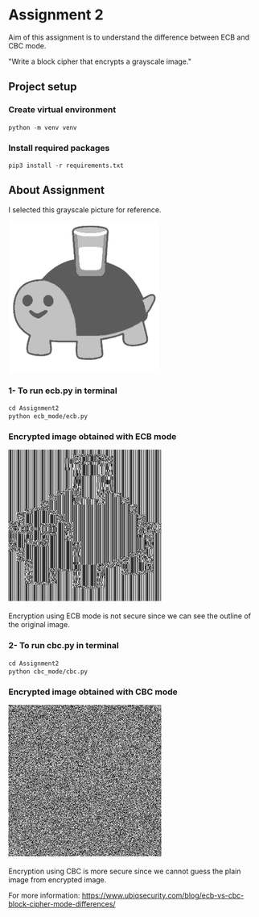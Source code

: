 # Assignment 2

Aim of this assignment is to understand the difference between ECB and CBC mode.

"Write a block cipher that encrypts a grayscale image."


## Project setup

### Create virtual environment
```
python -m venv venv 
```

### Install required packages
```
pip3 install -r requirements.txt
```


## About Assignment

I selected this grayscale picture for reference.

![demo_image](https://github.com/snnehir/CENG474-Hw/blob/master/Assignment2/turtle.png)


### 1- To run ecb.py in terminal
```
cd Assignment2
python ecb_mode/ecb.py
```

### Encrypted image obtained with ECB mode
![encrypted_image_ecb](https://github.com/snnehir/CENG474-Hw/blob/master/Assignment2/ecb_mode/encrypted.png)

Encryption using ECB mode is not secure since we can see the outline of the original image.


### 2- To run cbc.py in terminal
```
cd Assignment2
python cbc_mode/cbc.py
```

### Encrypted image obtained with CBC mode
![encrypted_image_cbc](https://github.com/snnehir/CENG474-Hw/blob/master/Assignment2/cbc_mode/encrypted.png)

Encryption using CBC is more secure since we cannot guess the plain image from encrypted image.

For more information: https://www.ubiqsecurity.com/blog/ecb-vs-cbc-block-cipher-mode-differences/
